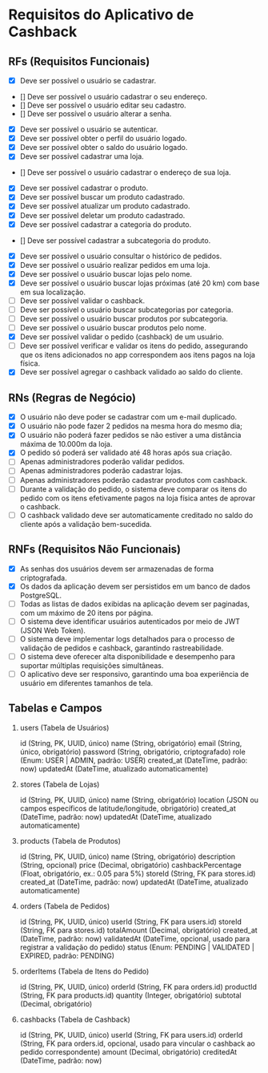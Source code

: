 # Requisitos do Aplicativo de Cashback

## RFs (Requisitos Funcionais)

- [x] Deve ser possível o usuário se cadastrar.
- [] Deve ser possível o usuário cadastrar o seu endereço.
- [] Deve ser possível o usuário editar seu cadastro.
- [] Deve ser possível o usuário alterar a senha.
- [x] Deve ser possível o usuário se autenticar.
- [x] Deve ser possível obter o perfil do usuário logado.
- [x] Deve ser possível obter o saldo do usuário logado.
- [x] Deve ser possível cadastrar uma loja.
- [] Deve ser possível o usuário cadastrar o endereço de sua loja.
- [x] Deve ser possível cadastrar o produto.
- [x] Deve ser possível buscar um produto cadastrado.
- [x] Deve ser possível atualizar um produto cadastrado.
- [x] Deve ser possível deletar um produto cadastrado.
- [x] Deve ser possível cadastrar a categoria do produto.
- [] Deve ser possível cadastrar a subcategoria do produto.
- [x] Deve ser possível o usuário consultar o histórico de pedidos.
- [x] Deve ser possível o usuário realizar pedidos em uma loja.
- [x] Deve ser possível o usuário buscar lojas pelo nome.
- [x] Deve ser possível o usuário buscar lojas próximas (até 20 km) com base em sua localização.
- [ ] Deve ser possível validar o cashback.
- [ ] Deve ser possível o usuário buscar subcategorias por categoria.
- [ ] Deve ser possível o usuário buscar produtos por subcategoria.
- [ ] Deve ser possível o usuário buscar produtos pelo nome.
- [x] Deve ser possível validar o pedido (cashback) de um usuário.
- [ ] Deve ser possível verificar e validar os itens do pedido, assegurando que os itens adicionados no app correspondem aos itens pagos na loja física.
- [x] Deve ser possível agregar o cashback validado ao saldo do cliente.

## RNs (Regras de Negócio)

- [x] O usuário não deve poder se cadastrar com um e-mail duplicado.
- [x] O usuário não pode fazer 2 pedidos na mesma hora do mesmo dia;
- [x] O usuário não poderá fazer pedidos se não estiver a uma distância máxima de 10.000m da loja.
- [x] O pedido só poderá ser validado até 48 horas após sua criação.
- [ ] Apenas administradores poderão validar pedidos.
- [ ] Apenas administradores poderão cadastrar lojas.
- [ ] Apenas administradores poderão cadastrar produtos com cashback.
- [ ] Durante a validação do pedido, o sistema deve comparar os itens do pedido com os itens efetivamente pagos na loja física antes de aprovar o cashback.
- [ ] O cashback validado deve ser automaticamente creditado no saldo do cliente após a validação bem-sucedida.

## RNFs (Requisitos Não Funcionais)

- [x] As senhas dos usuários devem ser armazenadas de forma criptografada.
- [x] Os dados da aplicação devem ser persistidos em um banco de dados PostgreSQL.
- [ ] Todas as listas de dados exibidas na aplicação devem ser paginadas, com um máximo de 20 itens por página.
- [ ] O sistema deve identificar usuários autenticados por meio de JWT (JSON Web Token).
- [ ] O sistema deve implementar logs detalhados para o processo de validação de pedidos e cashback, garantindo rastreabilidade.
- [ ] O sistema deve oferecer alta disponibilidade e desempenho para suportar múltiplas requisições simultâneas.
- [ ] O aplicativo deve ser responsivo, garantindo uma boa experiência de usuário em diferentes tamanhos de tela.

## Tabelas e Campos

1. users (Tabela de Usuários)

   id (String, PK, UUID, único)
   name (String, obrigatório)
   email (String, único, obrigatório)
   password (String, obrigatório, criptografado)
   role (Enum: USER | ADMIN, padrão: USER)
   created_at (DateTime, padrão: now)
   updatedAt (DateTime, atualizado automaticamente)

2. stores (Tabela de Lojas)

   id (String, PK, UUID, único)
   name (String, obrigatório)
   location (JSON ou campos específicos de latitude/longitude, obrigatório)
   created_at (DateTime, padrão: now)
   updatedAt (DateTime, atualizado automaticamente)

3. products (Tabela de Produtos)

   id (String, PK, UUID, único)
   name (String, obrigatório)
   description (String, opcional)
   price (Decimal, obrigatório)
   cashbackPercentage (Float, obrigatório, ex.: 0.05 para 5%)
   storeId (String, FK para stores.id)
   created_at (DateTime, padrão: now)
   updatedAt (DateTime, atualizado automaticamente)

4. orders (Tabela de Pedidos)

   id (String, PK, UUID, único)
   userId (String, FK para users.id)
   storeId (String, FK para stores.id)
   totalAmount (Decimal, obrigatório)
   created_at (DateTime, padrão: now)
   validatedAt (DateTime, opcional, usado para registrar a validação do pedido)
   status (Enum: PENDING | VALIDATED | EXPIRED, padrão: PENDING)

5. orderItems (Tabela de Itens do Pedido)

   id (String, PK, UUID, único)
   orderId (String, FK para orders.id)
   productId (String, FK para products.id)
   quantity (Integer, obrigatório)
   subtotal (Decimal, obrigatório)

6. cashbacks (Tabela de Cashback)

   id (String, PK, UUID, único)
   userId (String, FK para users.id)
   orderId (String, FK para orders.id, opcional, usado para vincular o cashback ao pedido correspondente)
   amount (Decimal, obrigatório)
   creditedAt (DateTime, padrão: now)
